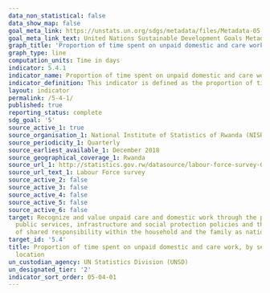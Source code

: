 ```yaml
---
data_non_statistical: false
data_show_map: false
goal_meta_link: https://unstats.un.org/sdgs/metadata/files/Metadata-05-04-01.pdf
goal_meta_link_text: United Nations Sustainable Development Goals Metadata (PDF 337 KB)
graph_title: 'Proportion of time spent on unpaid domestic and care work, by sex,age and location'
graph_type: line
computation_units: Time in days
indicator: 5.4.1
indicator_name: Proportion of time spent on unpaid domestic and care work, by sex,age and location
indicator_definition: This indicator is defined as the proportion of time spent in a day on unpaid domestic and care work by men and women. Unpaid domestic and care work refers to activities related to the provision of services for own final use by household members, or by family members living in other households.
layout: indicator
permalink: /5-4-1/
published: true
reporting_status: complete
sdg_goal: '5'
source_active_1: true
source_organisation_1: National Institute of Statistics of Rwanda (NISR) 
source_periodicity_1: Quarterly  
source_earliest_available_1: December 2018
source_geographical_coverage_1: Rwanda
source_url_1: http://statistics.gov.rw/datasource/labour-force-survey-0
source_url_text_1: Labour Force survey
source_active_2: false
source_active_3: false
source_active_4: false
source_active_5: false
source_active_6: false
target: Recognize and value unpaid care and domestic work through the provision of
  public services, infrastructure and social protection policies and the promotion
  of shared responsibility within the household and the family as nationally appropriate
target_id: '5.4'
title: Proportion of time spent on unpaid domestic and care work, by sex, age and
  location
un_custodian_agency: UN Statistics Division (UNSD)
un_designated_tier: '2'
indicator_sort_order: 05-04-01
---
```

